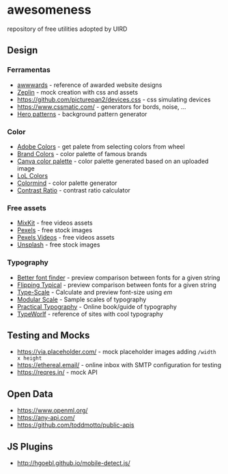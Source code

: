 # awesomeness
repository of free utilities adopted by UIRD


## Design

### Ferramentas
- [awwwards](https://www.awwwards.com/) - reference of awarded website designs
- [Zeplin](https://zeplin.io) - mock creation with css and assets
- https://github.com/picturepan2/devices.css - css simulating devices
- https://www.cssmatic.com/ - generators for bords, noise, ...
- [Hero patterns](http://www.heropatterns.com/) - background pattern generator

### Color
- [Adobe Colors](https://color.adobe.com/pt/create/color-wheel/) - get palete from selecting colors from wheel
- [Brand Colors](https://brandcolors.net/) - color palette of famous brands
- [Canva color palette](https://www.canva.com/color-palette/) - color palette generated based on an uploaded image
- [LoL Colors](https://www.webdesignrankings.com/resources/lolcolors/)
- [Colormind](http://colormind.io/) - color palette generator
- [Contrast Ratio](https://contrast-ratio.com/) - contrast ratio calculator

### Free assets 
- [MixKit](https://mixkit.co/) - free videos assets
- [Pexels](https://www.pexels.com/) - free stock images
- [Pexels Videos](https://www.pexels.com/videos/) - free videos assets
- [Unsplash](https://unsplash.com/) - free stock images

### Typography
- [Better font finder](https://jmattthew.github.io/better-font-finder/better-font-finder.html) - preview comparison between fonts for a given string
- [Flipping Typical](http://flippingtypical.com/) - preview comparison between fonts for a given string
- [Type-Scale](https://type-scale.com/) - Calculate and preview font-size using *em*
- [Modular Scale](https://www.modularscale.com/) - Sample scales of typography
- [Practical Typography](https://practicaltypography.com/) - Online book/guide of typography
- [TypeWorlf](https://www.typewolf.com/) - reference of sites with cool typography


## Testing and Mocks
- https://via.placeholder.com/ - mock placeholder images adding `/width x height`
- https://ethereal.email/ - online inbox with SMTP configuration for testing
- https://reqres.in/ - mock API

## Open Data
- https://www.openml.org/
- https://any-api.com/
- https://github.com/toddmotto/public-apis


## JS Plugins
- http://hgoebl.github.io/mobile-detect.js/
